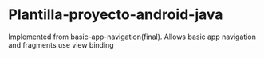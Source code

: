 # Plantilla-proyecto-android-java

Implemented from basic-app-navigation(final). Allows basic app navigation and fragments use view binding